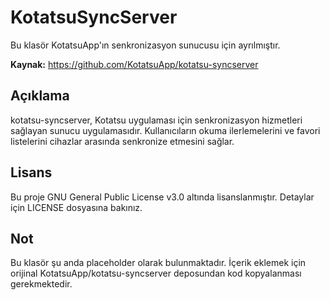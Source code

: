 # KotatsuSyncServer

Bu klasör KotatsuApp'ın senkronizasyon sunucusu için ayrılmıştır.

**Kaynak:** https://github.com/KotatsuApp/kotatsu-syncserver

## Açıklama

kotatsu-syncserver, Kotatsu uygulaması için senkronizasyon hizmetleri sağlayan sunucu uygulamasıdır. Kullanıcıların okuma ilerlemelerini ve favori listelerini cihazlar arasında senkronize etmesini sağlar.

## Lisans

Bu proje GNU General Public License v3.0 altında lisanslanmıştır. Detaylar için LICENSE dosyasına bakınız.

## Not

Bu klasör şu anda placeholder olarak bulunmaktadır. İçerik eklemek için orijinal KotatsuApp/kotatsu-syncserver deposundan kod kopyalanması gerekmektedir.